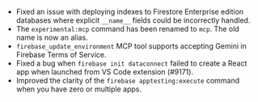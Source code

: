 - Fixed an issue with deploying indexes to Firestore Enterprise edition databases where explicit `__name__` fields could be incorrectly handled.
- The `experimental:mcp` command has been renamed to `mcp`. The old name is now an alias.
- `firebase_update_environment` MCP tool supports accepting Gemini in Firebase Terms of Service.
- Fixed a bug when `firebase init dataconnect` failed to create a React app when launched from VS Code extension (#9171).
- Improved the clarity of the `firebase apptesting:execute` command when you have zero or multiple apps.
